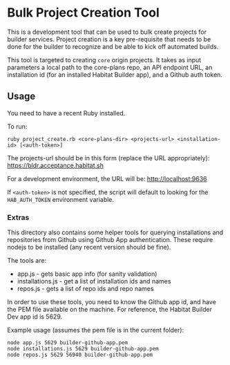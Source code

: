 # Bulk Project Creation Tool

This is a development tool that can be used to bulk create projects for builder
services. Project creation is a key pre-requisite that needs to be done for the
builder to recognize and be able to kick off automated builds.

This tool is targeted to creating ```core``` origin projects. It takes as
input parameters a local path to the core-plans repo, an API endpoint URL,
an installation id (for an installed Habitat Builder app), and a Github auth
token.

## Usage

You need to have a recent Ruby installed.

To run:

```shell
ruby project_create.rb <core-plans-dir> <projects-url> <installation-id> [<auth-token>]
```

The projects-url should be in this form (replace the URL appropriately):
<https://bldr.acceptance.habitat.sh>

For a development environment, the URL will be:
<http://localhost:9636>

If `<auth-token>` is not specified, the script will default to looking for
the `HAB_AUTH_TOKEN` environment variable.

### Extras

This directory also contains some helper tools for querying installations
and repositories from Github using Github App authentication. These
require nodejs to be installed (any recent version should be fine).

The tools are:

* app.js - gets basic app info (for sanity validation)
* installations.js - get a list of installation ids and names
* repos.js - gets a list of repo ids and repo names

In order to use these tools, you need to know the Github app id, and have
the PEM file available on the machine. For reference, the Habitat Builder
Dev app id is 5629.

Example usage (assumes the pem file is in the current folder):

```shell
node app.js 5629 builder-github-app.pem
node installations.js 5629 builder-github-app.pem
node repos.js 5629 56940 builder-github-app.pem
```
